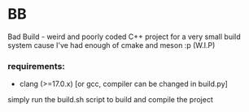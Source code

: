 # BB

Bad Build - weird and poorly coded C++ project for a very small build system cause I've had enough of cmake and meson :p (W.I.P)

### **requirements**:

- clang (>=17.0.x) [or gcc, compiler can be changed in build.py]

simply run the build.sh script to build and compile the project
